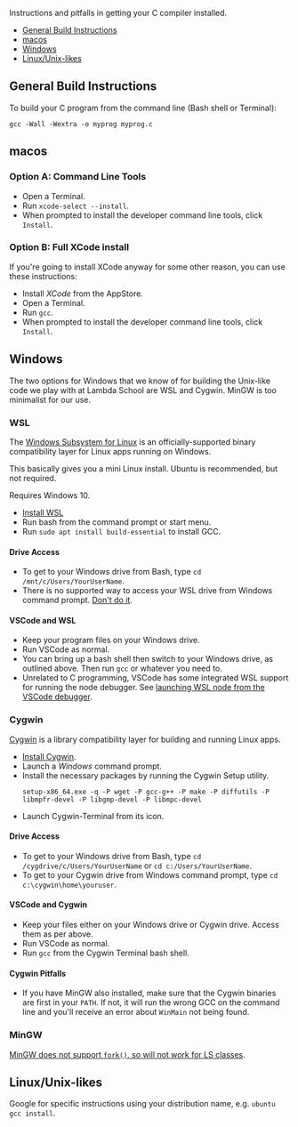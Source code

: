 Instructions and pitfalls in getting your C compiler installed.

* [General Build Instructions](#general-build-instructions)
* [macos](#macos)
* [Windows](#windows)
* [Linux/Unix-likes](#linux-unix-likes)

## General Build Instructions

To build your C program from the command line (Bash shell or Terminal):

```
gcc -Wall -Wextra -o myprog myprog.c
```

## macos

### Option A: Command Line Tools

* Open a Terminal.
* Run `xcode-select --install`.
* When prompted to install the developer command line tools, click `Install`.

### Option B: Full XCode install

If you're going to install XCode anyway for some other reason, you can use these instructions:

* Install _XCode_ from the AppStore.
* Open a Terminal.
* Run `gcc`.
* When prompted to install the developer command line tools, click `Install`.

## Windows

The two options for Windows that we know of for building the Unix-like code we play with at Lambda School are WSL and Cygwin. MinGW is too minimalist for our use.

### WSL

The [Windows Subsystem for Linux](https://docs.microsoft.com/en-us/windows/wsl/about) is an officially-supported binary compatibility layer for Linux apps running on Windows.

This basically gives you a mini Linux install. Ubuntu is recommended, but not required.

Requires Windows 10.

* [Install WSL](https://docs.microsoft.com/en-us/windows/wsl/install-win10)
* Run bash from the command prompt or start menu.
* Run `sudo apt install build-essential` to install GCC.

#### Drive Access

* To get to your Windows drive from Bash, type `cd /mnt/c/Users/YourUserName`.
* There is no supported way to access your WSL drive from Windows command prompt. [Don't do it](https://blogs.msdn.microsoft.com/commandline/2016/11/17/do-not-change-linux-files-using-windows-apps-and-tools/).

#### VSCode and WSL

* Keep your program files on your Windows drive.
* Run VSCode as normal.
* You can bring up a bash shell then switch to your Windows drive, as outlined above. Then run `gcc` or whatever you need to.
* Unrelated to C programming, VSCode has some integrated WSL support for running the node debugger. See [launching WSL node from the VSCode debugger](https://code.visualstudio.com/updates/v1_17#_first-steps-towards-wsl-support).

### Cygwin

[Cygwin](https://cygwin.com/) is a library compatibility layer for building and running Linux apps.

* [Install Cygwin](https://cygwin.com/install.html).
* Launch a _Windows_ command prompt.
* Install the necessary packages by running the Cygwin Setup utility.
  ```
  setup-x86_64.exe -q -P wget -P gcc-g++ -P make -P diffutils -P libmpfr-devel -P libgmp-devel -P libmpc-devel
  ```
* Launch Cygwin-Terminal from its icon.

#### Drive Access

* To get to your Windows drive from Bash, type `cd /cygdrive/c/Users/YourUserName` or `cd c:/Users/YourUserName`.
* To get to your Cygwin drive from Windows command prompt, type `cd c:\cygwin\home\youruser`.

#### VSCode and Cygwin

* Keep your files either on your Windows drive or Cygwin drive. Access them as per above.
* Run VSCode as normal.
* Run `gcc` from the Cygwin Terminal bash shell.

#### Cygwin Pitfalls

* If you have MinGW also installed, make sure that the Cygwin binaries are first in your `PATH`. If not, it will run the wrong GCC on the command line and you'll receive an error about `WinMain` not being found.

### MinGW

[MinGW does not support `fork()`, so will not work for LS classes](http://www.mingw.org/node/21).

## Linux/Unix-likes

Google for specific instructions using your distribution name, e.g. `ubuntu gcc install`.
